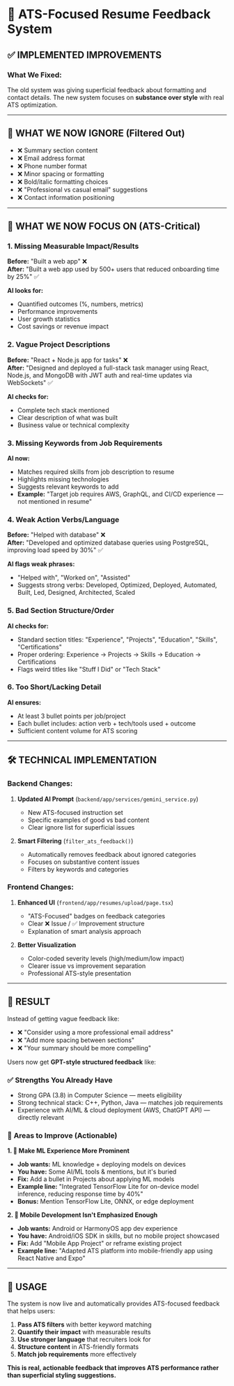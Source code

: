 # 🎯 ATS-Focused Resume Feedback System

## ✅ **IMPLEMENTED IMPROVEMENTS**

### **What We Fixed:**
The old system was giving superficial feedback about formatting and contact details. The new system focuses on **substance over style** with real ATS optimization.

---

## 🚫 **WHAT WE NOW IGNORE** (Filtered Out)

- ❌ Summary section content
- ❌ Email address format  
- ❌ Phone number format
- ❌ Minor spacing or formatting
- ❌ Bold/italic formatting choices
- ❌ "Professional vs casual email" suggestions
- ❌ Contact information positioning

---

## 🎯 **WHAT WE NOW FOCUS ON** (ATS-Critical)

### **1. Missing Measurable Impact/Results**
**Before:** "Built a web app" ❌  
**After:** "Built a web app used by 500+ users that reduced onboarding time by 25%" ✅

**AI looks for:**
- Quantified outcomes (%, numbers, metrics)
- Performance improvements
- User growth statistics
- Cost savings or revenue impact

### **2. Vague Project Descriptions**
**Before:** "React + Node.js app for tasks" ❌  
**After:** "Designed and deployed a full-stack task manager using React, Node.js, and MongoDB with JWT auth and real-time updates via WebSockets" ✅

**AI checks for:**
- Complete tech stack mentioned
- Clear description of what was built
- Business value or technical complexity

### **3. Missing Keywords from Job Requirements**
**AI now:**
- Matches required skills from job description to resume
- Highlights missing technologies
- Suggests relevant keywords to add
- **Example:** "Target job requires AWS, GraphQL, and CI/CD experience — not mentioned in resume"

### **4. Weak Action Verbs/Language**
**Before:** "Helped with database" ❌  
**After:** "Developed and optimized database queries using PostgreSQL, improving load speed by 30%" ✅

**AI flags weak phrases:**
- "Helped with", "Worked on", "Assisted"
- Suggests strong verbs: Developed, Optimized, Deployed, Automated, Built, Led, Designed, Architected, Scaled

### **5. Bad Section Structure/Order**
**AI checks for:**
- Standard section titles: "Experience", "Projects", "Education", "Skills", "Certifications"
- Proper ordering: Experience → Projects → Skills → Education → Certifications
- Flags weird titles like "Stuff I Did" or "Tech Stack"

### **6. Too Short/Lacking Detail**
**AI ensures:**
- At least 3 bullet points per job/project
- Each bullet includes: action verb + tech/tools used + outcome
- Sufficient content volume for ATS scoring

---

## 🛠️ **TECHNICAL IMPLEMENTATION**

### **Backend Changes:**
1. **Updated AI Prompt** (`backend/app/services/gemini_service.py`)
   - New ATS-focused instruction set
   - Specific examples of good vs bad content
   - Clear ignore list for superficial issues

2. **Smart Filtering** (`filter_ats_feedback()`)
   - Automatically removes feedback about ignored categories
   - Focuses on substantive content issues
   - Filters by keywords and categories

### **Frontend Changes:**
1. **Enhanced UI** (`frontend/app/resumes/upload/page.tsx`)
   - "ATS-Focused" badges on feedback categories
   - Clear ❌ Issue / ✅ Improvement structure
   - Explanation of smart analysis approach

2. **Better Visualization**
   - Color-coded severity levels (high/medium/low impact)
   - Clearer issue vs improvement separation
   - Professional ATS-style presentation

---

## 🎯 **RESULT**

Instead of getting vague feedback like:
- ❌ "Consider using a more professional email address"
- ❌ "Add more spacing between sections"  
- ❌ "Your summary should be more compelling"

Users now get **GPT-style structured feedback** like:

### ✅ **Strengths You Already Have**
- Strong GPA (3.8) in Computer Science — meets eligibility
- Strong technical stack: C++, Python, Java — matches job requirements  
- Experience with AI/ML & cloud deployment (AWS, ChatGPT API) — directly relevant

### 🔧 **Areas to Improve (Actionable)**

**1. 🧠 Make ML Experience More Prominent**
- **Job wants:** ML knowledge + deploying models on devices
- **You have:** Some AI/ML tools & mentions, but it's buried
- **Fix:** Add a bullet in Projects about applying ML models
- **Example line:** "Integrated TensorFlow Lite for on-device model inference, reducing response time by 40%"
- **Bonus:** Mention TensorFlow Lite, ONNX, or edge deployment

**2. 📱 Mobile Development Isn't Emphasized Enough**  
- **Job wants:** Android or HarmonyOS app dev experience
- **You have:** Android/iOS SDK in skills, but no mobile project showcased
- **Fix:** Add "Mobile App Project" or reframe existing project
- **Example line:** "Adapted ATS platform into mobile-friendly app using React Native and Expo"

---

## 🚀 **USAGE**

The system is now live and automatically provides ATS-focused feedback that helps users:
1. **Pass ATS filters** with better keyword matching
2. **Quantify their impact** with measurable results  
3. **Use stronger language** that recruiters look for
4. **Structure content** in ATS-friendly formats
5. **Match job requirements** more effectively

**This is real, actionable feedback that improves ATS performance rather than superficial styling suggestions.** 